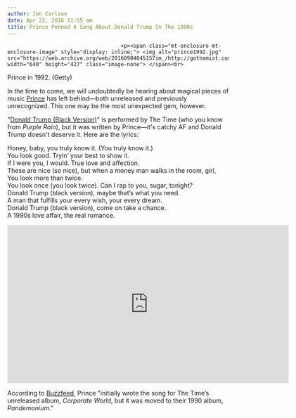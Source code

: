 ```yaml
---
author: Jen Carlson
date: Apr 22, 2016 11:55 am
title: Prince Penned A Song About Donald Trump In The 1990s
---
```


	
										<p><span class="mt-enclosure mt-enclosure-image" style="display: inline;"> <img alt="prince1992.jpg" src="https://web.archive.org/web/20160904045157im_/http://gothamist.com/attachments/arts_jen/prince1992.jpg" width="640" height="427" class="image-none"> </span><br>
<span class="photo_caption">Prince in 1992. (Getty)</span></p>

<p>In the time to come, we will undoubtedly be hearing about magical pieces of music <a href="https://web.archive.org/web/20160904045157/http://gothamist.com/tags/prince">Prince</a> has left behind&#x2014;both unreleased and previously unrecognized. This one may be the most unexpected gem, however. </p>

<p>&quot;<a href="https://web.archive.org/web/20160904045157/https://www.amazon.com/gp/product/B0062ZK06G?ie=UTF8&amp;*Version*=1&amp;*entries*=0">Donald Trump (Black Version)</a>&quot; is performed by The Time (who you know from <em>Purple Rain</em>), but it was written by Prince&#x2014;it&apos;s catchy AF and Donald Trump doesn&apos;t deserve it. Here are the lyrics:</p>

<p>Honey, baby, you truly know it. (You truly know it.)<br>
You look good. Tryin&#x2019; your best to show it.<br>
If I were you, I would. True love and affection.<br>
These are nice (so nice), but when a money man walks in the room, girl,<br>
You look more than twice.<br>
You look once (you look twice). Can I rap to you, sugar, tonight?<br>
Donald Trump (black version), maybe that&#x2019;s what you need.<br>
A man that fulfills your every wish, your every dream.<br>
Donald Trump (black version), come on take a chance.<br>
A 1990s love affair, the real romance.</p>

<p><iframe width="640" height="360" src="https://web.archive.org/web/20160904045157if_/https://www.youtube.com/embed/wkBs2tw89dk" frameborder="0" allowfullscreen></iframe></p>

<p>According to <a href="https://web.archive.org/web/20160904045157/http://www.buzzfeed.com/meganapper/prince-once-wrote-a-donald-trump-song-and-it-is-spectacular#.skEW2O5LV">Buzzfeed</a>, Prince &quot;initially wrote the song for The Time&#x2019;s unreleased album, <em>Corporate World</em>, but it was moved to their 1990 album, <em>Pandemonium</em>.&quot;</p>					
										
									
				